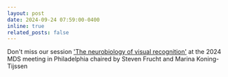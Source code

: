 ```yaml
---
layout: post
date: 2024-09-24 07:59:00-0400
inline: true
related_posts: false
---
```


Don't miss our session ['The neurobiology of visual recognition'](https://www.mdscongress.org/Sessions/2403.htm) at the 2024 MDS meeting in Philadelphia chaired by Steven Frucht and Marina Koning-Tijssen